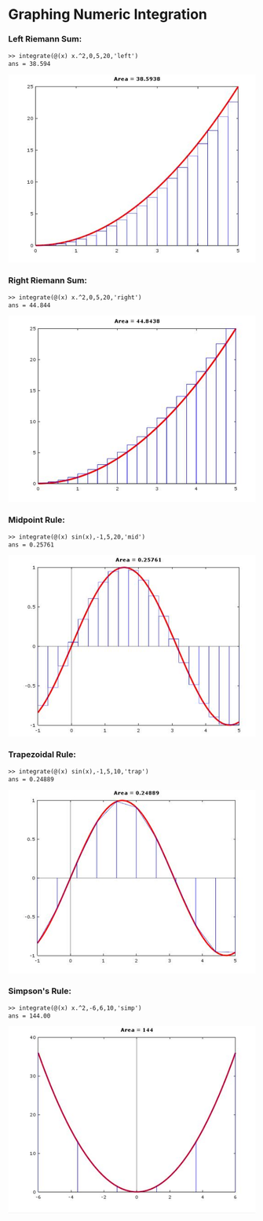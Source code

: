 # Graphing Numeric Integration

### Left Riemann Sum:
```
>> integrate(@(x) x.^2,0,5,20,'left')
ans = 38.594

```
<img src="/Graph Pictures/left.JPG">

### Right Riemann Sum:
```
>> integrate(@(x) x.^2,0,5,20,'right')
ans = 44.844
```
<img src="/Graph Pictures/right.JPG">

### Midpoint Rule:
```
>> integrate(@(x) sin(x),-1,5,20,'mid')
ans = 0.25761
```
<img src="/Graph Pictures/midsin.JPG">

### Trapezoidal Rule:
```
>> integrate(@(x) sin(x),-1,5,10,'trap')
ans = 0.24889
```
<img src="/Graph Pictures/trapsin.JPG">

### Simpson's Rule:
```
>> integrate(@(x) x.^2,-6,6,10,'simp')
ans = 144.00
```
<img src="/Graph Pictures/simpx^2.JPG">
